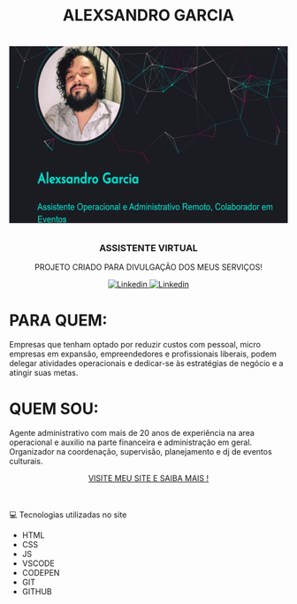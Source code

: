 <H1 align="center"> ALEXSANDRO GARCIA<H1>

<p align="center">
<img src="https://github.com/AlexsandroGarcia/assistente-virtual/blob/main/site%20alex.png">
</p>
<p align="center">
<h3 align="center">ASSISTENTE VIRTUAL</h3>
<p align="center">
  PROJETO CRIADO PARA DIVULGAÇÃO DOS MEUS SERVIÇOS!
</p>

<p align="center">
  
	
   <a href="https://www.linkedin.com/in/alexsandro-garcia/">
    <img alt="Linkedin" width="25" src="https://github.com/linkedin.png">
  </a>
	
  <a href="https://github.com/AlexsandroGarcia">
    <img alt="Linkedin" width="25" src="https://github.com/github.png">
  </a>
</p>

# PARA QUEM:
<P>Empresas que tenham optado por reduzir custos com pessoal, micro empresas em expansão, empreendedores e profissionais liberais, podem delegar atividades operacionais e dedicar-se às estratégias de negócio e a atingir suas metas.</P>

# QUEM SOU:
<P>Agente administrativo com mais de 20 anos de experiência na area operacional e auxilio na parte financeira e administração em geral.
Organizador na coordenação, supervisão, planejamento e dj de eventos culturais.</P>

<p align="center"><a href="https://alexsandrogarcia.github.io/assistente-virtual/">VISITE MEU SITE E SAIBA MAIS ! </a> </p>

<br>
<br>
💻 Tecnologias utilizadas no site
 </p>
 <ul>
 <li>HTML</li>
 <li>CSS</li>
 <li>JS</li>
 <li>VSCODE</li>
 <li>CODEPEN</li>
 <li>GIT</li>
 <li>GITHUB</li>
 </ul>



